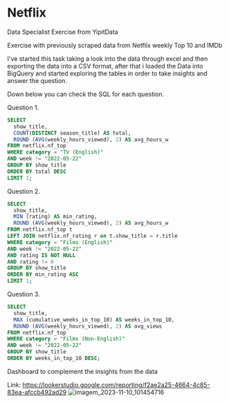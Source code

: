# Netflix

Data Specialist Exercise from YipitData

Exercise with previously scraped data from Netflix weekly Top 10 and IMDb

I've started this task taking a look into the data through excel and then
exporting the data into a CSV format, after that i loaded the Data into
BigQuery and started exploring the tables in order to take insights and 
answer the question.

Down below you can check the SQL for each question.

Question 1.

```SQL
SELECT
  show_title,
  COUNT(DISTINCT season_title) AS total,
  ROUND (AVG(weekly_hours_viewed), 2) AS avg_hours_w
FROM netflix.nf_top
WHERE category = "TV (English)" 
AND week != "2022-05-22"
GROUP BY show_title
ORDER BY total DESC
LIMIT 1;
```

Question 2.

```SQL
SELECT 
  show_title,
  MIN (rating) AS min_rating,
  ROUND (AVG(weekly_hours_viewed), 2) AS avg_hours_w
FROM netflix.nf_top t
LEFT JOIN netflix.nf_rating r on t.show_title = r.title
WHERE category = "Films (English)" 
AND week != "2022-05-22"
AND rating IS NOT NULL
AND rating != 0
GROUP BY show_title
ORDER BY min_rating ASC
LIMIT 1;
```

Question 3.

```SQL
SELECT
  show_title,
  MAX (cumulative_weeks_in_top_10) AS weeks_in_top_10,
  ROUND (AVG(weekly_hours_viewed), 2) AS avg_views
FROM netflix.nf_top
WHERE category = "Films (Non-English)"
AND week != "2022-05-22"
GROUP BY show_title
ORDER BY weeks_in_top_10 DESC;
```

Dashboard to complement the insights from the data

Link: https://lookerstudio.google.com/reporting/f2ae2a25-4664-4c85-83ea-afccb492ad29
![imagem_2023-11-10_101454716](https://github.com/Ronan-Alencar/Startups/assets/133599706/ed64aa97-e33e-4b5a-a87d-697f63efb2bf)

